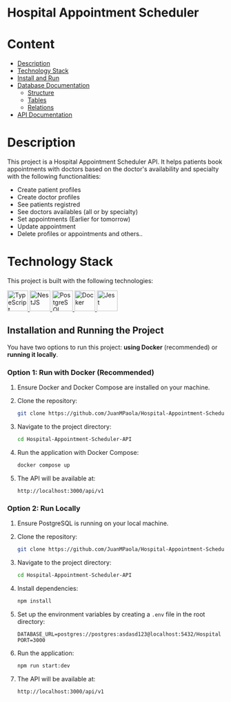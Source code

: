# Hospital Appointment Scheduler

# Content

- [Description](#description)
- [Technology Stack](#technology-stack)
- [Install and Run](#installation-and-running-the-project)
- [Database Documentation](documentation/database.md)
    - [Structure](documentation/database.md#structure)
    - [Tables](documentation/database.md#tables)
    - [Relations](documentation/database.md#relations)
- [API Documentation](documentation/api.md)


# Description

This project is a Hospital Appointment Scheduler API. It helps patients book appointments with doctors based on the doctor's availability and specialty with the following functionalities:

- Create patient profiles
- Create doctor profiles
- See patients registred
- See doctors availables (all or by specialty)
- Set appointments (Earlier for tomorrow)
- Update appointment 
- Delete profiles or appointments
and others..

# Technology Stack

This project is built with the following technologies:

<p>
  <a href="https://skillicons.dev" title="TypeScript">
    <img src="https://skillicons.dev/icons?i=typescript" width="48" alt="TypeScript">
  </a>
  <a href="https://skillicons.dev" title="NestJS">
    <img src="https://skillicons.dev/icons?i=nestjs" width="48" alt="NestJS">
  </a>
  <a href="https://skillicons.dev" title="PostgreSQL">
    <img src="https://skillicons.dev/icons?i=postgres" width="48" alt="PostgreSQL">
  </a>
  <a href="https://skillicons.dev" title="Docker">
    <img src="https://skillicons.dev/icons?i=docker" width="48" alt="Docker">
  </a>
  <a href="https://skillicons.dev" title="Jest">
    <img src="https://skillicons.dev/icons?i=jest" width="48" alt="Jest">
  </a>
</p>



## Installation and Running the Project

You have two options to run this project: **using Docker** (recommended) or **running it locally**.

### Option 1: Run with Docker (Recommended)

1. Ensure Docker and Docker Compose are installed on your machine.

2. Clone the repository:
    ```bash
    git clone https://github.com/JuanMPaola/Hospital-Appointment-Scheduler-API.git
    ```

3. Navigate to the project directory:
    ```bash
    cd Hospital-Appointment-Scheduler-API
    ```

4. Run the application with Docker Compose:
    ```bash
    docker compose up
    ```

5. The API will be available at:
    ```
    http://localhost:3000/api/v1
    ```

### Option 2: Run Locally

1. Ensure PostgreSQL is running on your local machine.

2. Clone the repository:
    ```bash
    git clone https://github.com/JuanMPaola/Hospital-Appointment-Scheduler-API.git
    ```

3. Navigate to the project directory:
    ```bash
    cd Hospital-Appointment-Scheduler-API
    ```

4. Install dependencies:
    ```bash
    npm install
    ```

5. Set up the environment variables by creating a `.env` file in the root directory:
    ```env
    DATABASE_URL=postgres://postgres:asdasd123@localhost:5432/Hospital
    PORT=3000
    ```

6. Run the application:
    ```bash
    npm run start:dev
    ```

7. The API will be available at:
    ```
    http://localhost:3000/api/v1
    ```